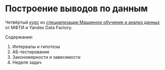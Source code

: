 # Построение выводов по данным

Четвёртый [курс](https://www.coursera.org/learn/stats-for-data-analysis/) из [специализации Машинное обучение и анализ данных](https://www.coursera.org/specializations/mashinnoye-obucheniye) от МФТИ и Yandex Data Factory.

Содержание:

1. Интервалы и гипотезы
2. АБ-тестирование
3. Закономерности и зависимости
4. Неделя задач

